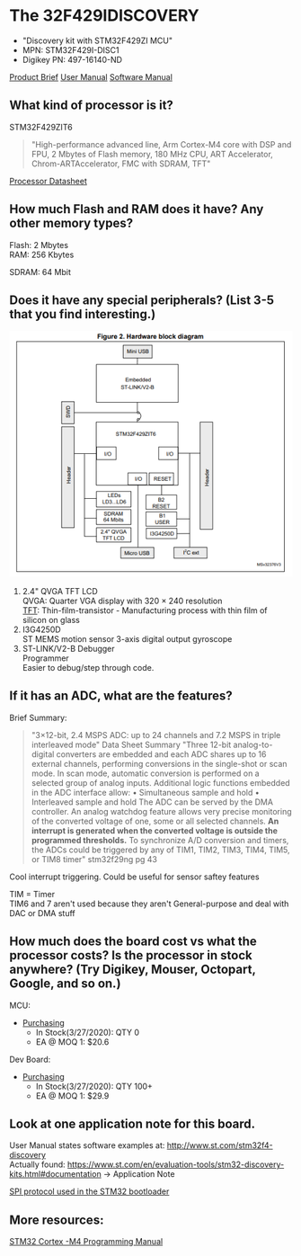 # The 32F429IDISCOVERY

- "Discovery kit with STM32F429ZI MCU"
- MPN: STM32F429I-DISC1
- Digikey PN: 497-16140-ND

[Product Brief](https://www.st.com/content/ccc/resource/technical/document/data_brief/ff/c1/b6/02/c3/b4/49/cb/DM00094498.pdf/files/DM00094498.pdf/jcr:content/translations/en.DM00094498.pdf)
[User Manual](https://www.st.com/content/ccc/resource/technical/document/user_manual/6b/25/05/23/a9/45/4d/6a/DM00093903.pdf/files/DM00093903.pdf/jcr:content/translations/en.DM00093903.pdf)
[Software Manual](https://www.st.com/resource/en/user_manual/dm00097320-getting-started-with-stm32f429-discovery-software-development-tools-stmicroelectronics.pdf)

## What kind of processor is it?
STM32F429ZIT6

>"High-performance advanced line, Arm Cortex-M4 core with DSP and FPU, 2 Mbytes of Flash memory, 180 MHz CPU, ART Accelerator, Chrom-ARTAccelerator, FMC with SDRAM, TFT"

[Processor Datasheet](https://www.st.com/resource/en/datasheet/stm32f429ng.pdf)

## How much Flash and RAM does it have? Any other memory types?
Flash: 2 Mbytes <br>
RAM: 256 Kbytes <br>
 
SDRAM: 64 Mbit
## Does it have any special peripherals? (List 3-5 that you find interesting.)

![STM32F429ZI_UM1670_Rev5_Fig2_Block_Diagram](https://github.com/Kendalld/Making_Embedded_Systems/blob/main/Week2/Assets/STM32F429ZI_UM1670_Rev5_Fig2_Block_Diagram.png)

1. 2.4" QVGA TFT LCD <br>
    QVGA: Quarter VGA display with 320 × 240 resolution <br>
    [TFT](https://en.wikipedia.org/wiki/Thin-film-transistor_liquid-crystal_display): Thin-film-transistor - Manufacturing process with thin film of silicon on glass <br>
2. I3G4250D <br>
    ST MEMS motion sensor 3-axis digital output gyroscope
3. ST-LINK/V2-B Debugger <br>
    Programmer <br>
    Easier to debug/step through code.  <br>

## If it has an ADC, what are the features?
Brief Summary:
>"3×12-bit, 2.4 MSPS ADC: up to 24 channels and 7.2 MSPS in triple interleaved mode"
Data Sheet Summary
>"Three 12-bit analog-to-digital converters are embedded and each ADC shares up to 16
>external channels, performing conversions in the single-shot or scan mode. In scan mode,
>automatic conversion is performed on a selected group of analog inputs.
>Additional logic functions embedded in the ADC interface allow:
>• Simultaneous sample and hold
>• Interleaved sample and hold
>The ADC can be served by the DMA controller. An analog watchdog feature allows very
>precise monitoring of the converted voltage of one, some or all selected channels. **An
>interrupt is generated when the converted voltage is outside the programmed thresholds.**
>To synchronize A/D conversion and timers, the ADCs could be triggered by any of TIM1,
>TIM2, TIM3, TIM4, TIM5, or TIM8 timer"
stm32f29ng pg 43

Cool interrupt triggering. Could be useful for sensor saftey features  <br>


TIM = Timer <br>
TIM6 and 7 aren't used because they aren't General-purpose and deal with DAC or DMA stuff <br>

## How much does the board cost vs what the processor costs? Is the processor in stock anywhere? (Try Digikey, Mouser, Octopart, Google, and so on.)

MCU:
- [Purchasing](https://octopart.com/search?autosugg_idx=0&currency=USD&oq=STM32F429ZIT6&q=STM32F429ZIT6&specs=1) <br>
    - In Stock(3/27/2020): QTY 0 <br>
    - EA @ MOQ 1: $20.6 <br>

Dev Board:
- [Purchasing](https://octopart.com/search?q=STM32F429I-DISC1&currency=USD&specs=0) <br>
    - In Stock(3/27/2020): QTY 100+ <br>
    - EA @ MOQ 1: $29.9 <br>
    


## Look at one application note for this board.

User Manual states software examples at: http://www.st.com/stm32f4-discovery <br>
Actually found: https://www.st.com/en/evaluation-tools/stm32-discovery-kits.html#documentation -> Application Note <br>

[SPI protocol used in the STM32 bootloader](https://www.st.com/resource/en/application_note/an4286-spi-protocol-used-in-the-stm32-bootloader-stmicroelectronics.pdf) <br>


## More resources:

[STM32 Cortex -M4 Programming Manual](https://www.st.com/resource/en/programming_manual/pm0214-stm32-cortexm4-mcus-and-mpus-programming-manual-stmicroelectronics.pdf)

